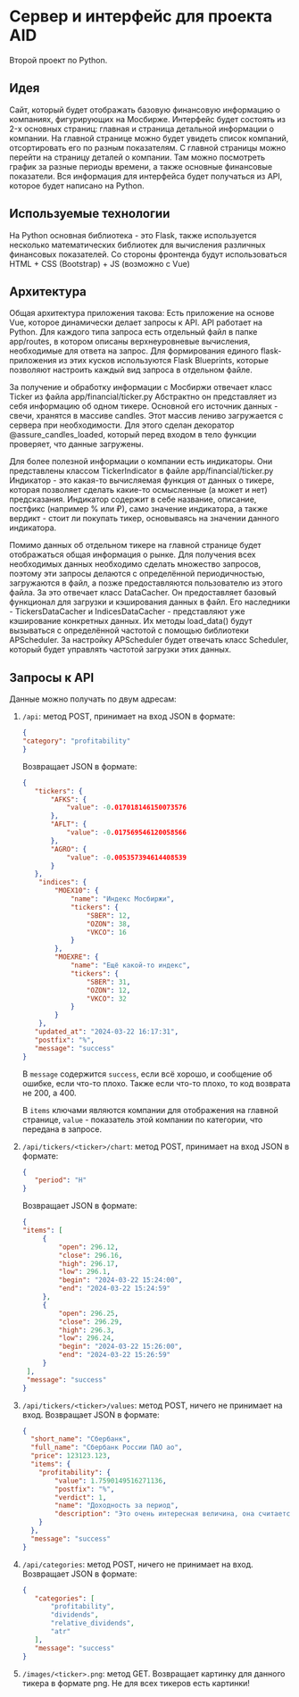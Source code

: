# Сервер и интерфейс для проекта AID

Второй проект по Python.

## Идея

Сайт, который будет отображать базовую финансовую информацию о компаниях, фигурирующих на Мосбирже.
Интерфейс будет состоять из 2-x основных страниц: главная и страница детальной информации о компании.
На главной странице можно будет увидеть список компаний, отсортировать его по разным показателям.
С главной страницы можно перейти на страницу деталей о компании.
Там можно посмотреть график за разные периоды времени, а также основные финансовые показатели.
Вся информация для интерфейса будет получаться из API, которое будет написано на Python.

## Используемые технологии

На Python основная библиотека - это Flask, также используется несколько математических библиотек
для вычисления различных финансовых показателей.
Со стороны фронтенда будут использоваться HTML + CSS (Bootstrap) + JS (возможно с Vue)

## Архитектура

Общая архитектура приложения такова:
Есть приложение на основе Vue, которое динамически делает запросы к API.
API работает на Python.
Для каждого типа запроса есть отдельный файл в папке app/routes, в котором описаны верхнеуровневые вычисления,
необходимые для ответа на запрос.
Для формирования единого flask-приложения из этих кусков используются Flask Blueprints, которые
позволяют настроить каждый вид запроса в отдельном файле.

За получение и обработку информации с Мосбиржи отвечает класс Ticker из файла app/financial/ticker.py
Абстрактно он представляет из себя информацию об одном тикере.
Основной его источник данных - свечи, хранятся в массиве candles.
Этот массив лениво загружается с сервера при необходимости.
Для этого сделан декоратор @assure_candles_loaded, который перед входом в тело функции проверяет, что
данные загружены.

Для более полезной информации о компании есть индикаторы.
Они представлены классом TickerIndicator в файле app/financial/ticker.py
Индикатор - это какая-то вычисляемая функция от данных о тикере, которая позволяет
сделать какие-то осмысленные (а может и нет) предсказания.
Индикатор содержит в себе название, описание, постфикс (например % или ₽), само значение индикатора,
а также вердикт - стоит ли покупать тикер, основываясь на значении данного индикатора.

Помимо данных об отдельном тикере на главной странице будет отображаться общая информация о рынке.
Для получения всех необходимых данных необходимо сделать множество запросов, поэтому эти запросы
делаются с определённой периодичностью, загружаются в файл, а позже предоставляются пользователю из этого файла.
За это отвечает класс DataCacher.
Он предоставляет базовый функционал для загрузки и кэширования данных в файл.
Его наследники - TickersDataCacher и IndicesDataCacher - представляют уже кэширование конкретных
данных.
Их методы load_data() будут вызываться с определённой частотой с помощью библиотеки APScheduler.
За настройку APScheduler будет отвечать класс Scheduler, который будет управлять частотой загрузки этих данных.

## Запросы к API

Данные можно получать по двум адресам:

1. `/api`: метод POST, принимает на вход JSON в формате:
    ```json
   {
    "category": "profitability"   
   }
    ```
   Возвращает JSON в формате:
    ```json
    {
       "tickers": {
           "AFKS": {
               "value": -0.017018146150073576
           },
           "AFLT": {
               "value": -0.017569546120058566
           },
           "AGRO": {
               "value": -0.005357394614408539
           }
       },
        "indices": {
            "MOEX10": {
                "name": "Индекс Мосбиржи",
                "tickers": {
                    "SBER": 12,
                    "OZON": 38,
                    "VKCO": 16
                }
            },
            "MOEXRE": {
                "name": "Ещё какой-то индекс",
                "tickers": {
                    "SBER": 31,
                    "OZON": 12,
                    "VKCO": 32
                }
            }
        },
       "updated_at": "2024-03-22 16:17:31",
       "postfix": "%",
       "message": "success"
   }
    ```
   В `message` содержится `success`, если всё хорошо, и сообщение об
   ошибке, если что-то плохо. Также если что-то плохо,
   то код возврата не 200, а 400.

   В `items` ключами являются компании для отображения на главной странице,
   `value` - показатель этой компании по категории, что передана в запросе.
2. `/api/tickers/<ticker>/chart`: метод POST, принимает на вход JSON в формате:
   ```json
   {
      "period": "H"   
   }
   ```
   Возвращает JSON в формате:
   ```json
   {
   "items": [
        {
            "open": 296.12,
            "close": 296.16,
            "high": 296.17,
            "low": 296.1,
            "begin": "2024-03-22 15:24:00",
            "end": "2024-03-22 15:24:59"
        },
        {
            "open": 296.25,
            "close": 296.29,
            "high": 296.3,
            "low": 296.24,
            "begin": "2024-03-22 15:26:00",
            "end": "2024-03-22 15:26:59"
        }
    ],
    "message": "success"
   }
   ```
3. `/api/tickers/<ticker>/values`: метод POST, ничего не принимает на вход.
   Возвращает JSON в формате:
    ```json
    {
      "short_name": "Сбербанк",
      "full_name": "Сбербанк России ПАО ао",
      "price": 123123.123,
      "items": {
        "profitability": {
            "value": 1.7590149516271136,
            "postfix": "%",
            "verdict": 1,
            "name": "Доходность за период",
            "description": "Это очень интересная величина, она считается так-то так-то..."
        }
      },
      "message": "success"
    }
    ```
4. `/api/categories`: метод POST, ничего не принимает на вход.
   Возвращает JSON в формате:
   ```json
   {
	  "categories": [
		  "profitability",
		  "dividends",
		  "relative_dividends",
	   	  "atr"
	  ],
	  "message": "success"
   }
   ```
5. `/images/<ticker>.png`: метод GET.
   Возвращает картинку для данного тикера в формате png. Не для всех тикеров есть картинки!
